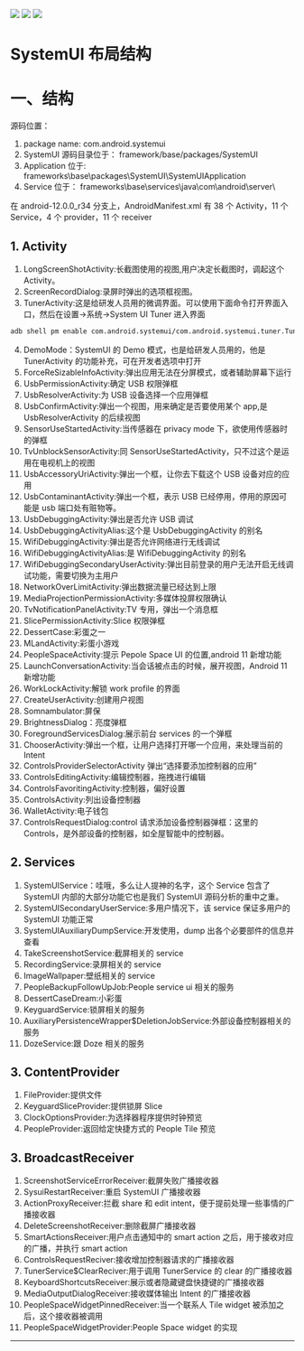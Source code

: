 ![](https://img.shields.io/badge/更新时间-2024.06.03-yellow.svg)
![](https://img.shields.io/badge/Android12-passing-success.svg)
![](https://img.shields.io/badge/AOSP-12.0.0_r34-informational.svg)

# SystemUI 布局结构

# 一、结构

源码位置：

1. package name: com.android.systemui
2. SystemUI 源码目录位于： framework/base/packages/SystemUI
3. Application 位于: frameworks\base\packages\SystemUI\SystemUIApplication
4. Service 位于： frameworks\base\services\java\com\android\server\

在 android-12.0.0_r34 分支上，AndroidManifest.xml 有 38 个 Activity，11 个 Service，4 个 provider，11 个 receiver

## 1. Activity

1. LongScreenShotActivity:长截图使用的视图,用户决定长截图时，调起这个 Activity。
2. ScreenRecordDialog:录屏时弹出的选项框视图。
3. TunerActivity:这是给研发人员用的微调界面。可以使用下面命令打开界面入口，然后在设置->系统->System UI Tuner 进入界面

```bash
adb shell pm enable com.android.systemui/com.android.systemui.tuner.TunerActivity
```

4. DemoMode：SystemUI 的 Demo 模式，也是给研发人员用的，他是 TunerActivity 的功能补充，可在开发者选项中打开
5. ForceReSizableInfoActivity:弹出应用无法在分屏模式，或者辅助屏幕下运行
6. UsbPermissionActivity:确定 USB 权限弹框
7. UsbResolverActivity:为 USB 设备选择一个应用弹框
8. UsbConfirmActivity:弹出一个视图，用来确定是否要使用某个 app,是 UsbResolverActivity 的后续视图
9. SensorUseStartedActivity:当传感器在 privacy mode 下，欲使用传感器时的弹框
10. TvUnblockSensorActivity:同 SensorUseStartedActivity，只不过这个是运用在电视机上的视图
11. UsbAccessoryUriActivity:弹出一个框，让你去下载这个 USB 设备对应的应用
12. UsbContaminantActivity:弹出一个框，表示 USB 已经停用，停用的原因可能是 usb 端口处有赃物等。
13. UsbDebuggingActivity:弹出是否允许 USB 调试
14. UsbDebuggingActivityAlias:这个是 UsbDebuggingActivity 的别名
15. WifiDebuggingActivity:弹出是否允许网络进行无线调试
16. WifiDebuggingActivityAlias:是 WifiDebuggingActivity 的别名
17. WifiDebuggingSecondaryUserActivity:弹出目前登录的用户无法开启无线调试功能，需要切换为主用户
18. NetworkOverLimitActivity:弹出数据流量已经达到上限
19. MediaProjectionPermissionActivity:多媒体投屏权限确认
20. TvNotificationPanelActivity:TV 专用，弹出一个消息框
21. SlicePermissionActivity:Slice 权限弹框
22. DessertCase:彩蛋之一
23. MLandActivity:彩蛋小游戏
24. PeopleSpaceActivity:提示 Pepole Space UI 的位置,android 11 新增功能
25. LaunchConversationActivity:当会话被点击的时候，展开视图，Android 11 新增功能
26. WorkLockActivity:解锁 work profile 的界面
27. CreateUserActivity:创建用户视图
28. Somnambulator:屏保
29. BrightnessDialog：亮度弹框
30. ForegroundServicesDialog:展示前台 services 的一个弹框
31. ChooserActivity:弹出一个框，让用户选择打开哪一个应用，来处理当前的 Intent
32. ControlsProviderSelectorActivity 弹出“选择要添加控制器的应用”
33. ControlsEditingActivity:编辑控制器，拖拽进行编辑
34. ControlsFavoritingActivity:控制器，偏好设置
35. ControlsActivity:列出设备控制器
36. WalletActivity:电子钱包
37. ControlsRequestDialog:control 请求添加设备控制器弹框：这里的 Controls，是外部设备的控制器，如全屋智能中的控制器。

## 2. Services

1. SystemUIService：哇哦，多么让人提神的名字，这个 Service 包含了 SystemUI 内部的大部分功能它也是我们 SystemUI 源码分析的重中之重。
2. SystemUISecondaryUserService:多用户情况下，该 service 保证多用户的 SystemUI 功能正常
3. SystemUIAuxiliaryDumpService:开发使用，dump 出各个必要部件的信息并查看
4. TakeScreenshotService:截屏相关的 service
5. RecordingService:录屏相关的 service
6. ImageWallpaper:壁纸相关的 service
7. PeopleBackupFollowUpJob:People service ui 相关的服务
8. DessertCaseDream:小彩蛋
9. KeyguardService:锁屏相关的服务
10. AuxiliaryPersistenceWrapper$DeletionJobService:外部设备控制器相关的服务
11. DozeService:跟 Doze 相关的服务

## 3. ContentProvider

1. FileProvider:提供文件
2. KeyguardSliceProvider:提供锁屏 Slice
3. ClockOptionsProvider:为选择器程序提供时钟预览
4. PeopleProvider:返回给定快捷方式的 People Tile 预览

## 3. BroadcastReceiver

1. ScreenshotServiceErrorReceiver:截屏失败广播接收器
2. SysuiRestartReceiver:重启 SystemUI 广播接收器
3. ActionProxyReceiver:拦截 share 和 edit intent，便于提前处理一些事情的广播接收器
4. DeleteScreenshotReceiver:删除截屏广播接收器
5. SmartActionsReceiver:用户点击通知中的 smart action 之后，用于接收对应的广播，并执行 smart action
6. ControlsRequestReciver:接收增加控制器请求的广播接收器
7. TunerService$ClearReciver:用于调用 TunerService 的 clear 的广播接收器
8. KeyboardShortcutsReceiver:展示或者隐藏键盘快捷键的广播接收器
9. MediaOutputDialogReceiver:接收媒体输出 Intent 的广播接收器
10. PeopleSpaceWidgetPinnedReceiver:当一个联系人 Tile widget 被添加之后，这个接收器被调用
11. PeopleSpaceWidgetProvider:People Space widget 的实现

---

